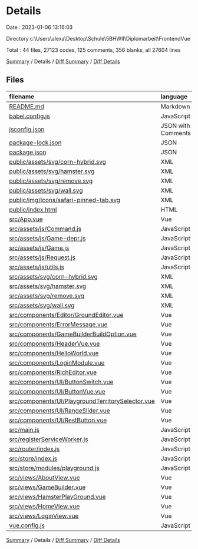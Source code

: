 # Details

Date : 2023-01-06 13:16:03

Directory c:\\Users\\alexa\\Desktop\\Schule\\5BHWII\\Diplomarbeit\\FrontendVue

Total : 44 files,  27123 codes, 125 comments, 356 blanks, all 27604 lines

[Summary](results.md) / Details / [Diff Summary](diff.md) / [Diff Details](diff-details.md)

## Files
| filename | language | code | comment | blank | total |
| :--- | :--- | ---: | ---: | ---: | ---: |
| [README.md](/README.md) | Markdown | 1 | 0 | 0 | 1 |
| [babel.config.js](/babel.config.js) | JavaScript | 5 | 0 | 1 | 6 |
| [jsconfig.json](/jsconfig.json) | JSON with Comments | 8 | 12 | 0 | 20 |
| [package-lock.json](/package-lock.json) | JSON | 24,781 | 0 | 1 | 24,782 |
| [package.json](/package.json) | JSON | 70 | 0 | 1 | 71 |
| [public/assets/svg/corn-hybrid.svg](/public/assets/svg/corn-hybrid.svg) | XML | 46 | 1 | 0 | 47 |
| [public/assets/svg/hamster.svg](/public/assets/svg/hamster.svg) | XML | 31 | 1 | 0 | 32 |
| [public/assets/svg/remove.svg](/public/assets/svg/remove.svg) | XML | 2 | 0 | 0 | 2 |
| [public/assets/svg/wall.svg](/public/assets/svg/wall.svg) | XML | 14 | 1 | 0 | 15 |
| [public/img/icons/safari-pinned-tab.svg](/public/img/icons/safari-pinned-tab.svg) | XML | 3 | 0 | 1 | 4 |
| [public/index.html](/public/index.html) | HTML | 16 | 1 | 1 | 18 |
| [src/App.vue](/src/App.vue) | Vue | 75 | 2 | 7 | 84 |
| [src/assets/js/Command.js](/src/assets/js/Command.js) | JavaScript | 43 | 0 | 10 | 53 |
| [src/assets/js/Game-depr.js](/src/assets/js/Game-depr.js) | JavaScript | 237 | 12 | 61 | 310 |
| [src/assets/js/Game.js](/src/assets/js/Game.js) | JavaScript | 269 | 3 | 62 | 334 |
| [src/assets/js/Request.js](/src/assets/js/Request.js) | JavaScript | 22 | 1 | 6 | 29 |
| [src/assets/js/utils.js](/src/assets/js/utils.js) | JavaScript | 21 | 1 | 5 | 27 |
| [src/assets/svg/corn-hybrid.svg](/src/assets/svg/corn-hybrid.svg) | XML | 46 | 1 | 0 | 47 |
| [src/assets/svg/hamster.svg](/src/assets/svg/hamster.svg) | XML | 31 | 1 | 0 | 32 |
| [src/assets/svg/remove.svg](/src/assets/svg/remove.svg) | XML | 2 | 0 | 0 | 2 |
| [src/assets/svg/wall.svg](/src/assets/svg/wall.svg) | XML | 14 | 1 | 0 | 15 |
| [src/components/Editor/GroundEditor.vue](/src/components/Editor/GroundEditor.vue) | Vue | 59 | 3 | 10 | 72 |
| [src/components/ErrorMessage.vue](/src/components/ErrorMessage.vue) | Vue | 28 | 0 | 2 | 30 |
| [src/components/GameBuilderBuildOption.vue](/src/components/GameBuilderBuildOption.vue) | Vue | 34 | 0 | 6 | 40 |
| [src/components/HeaderVue.vue](/src/components/HeaderVue.vue) | Vue | 44 | 2 | 4 | 50 |
| [src/components/HelloWorld.vue](/src/components/HelloWorld.vue) | Vue | 58 | 1 | 3 | 62 |
| [src/components/LoginModule.vue](/src/components/LoginModule.vue) | Vue | 50 | 41 | 7 | 98 |
| [src/components/RichEditor.vue](/src/components/RichEditor.vue) | Vue | 79 | 3 | 12 | 94 |
| [src/components/UI/ButtonSwitch.vue](/src/components/UI/ButtonSwitch.vue) | Vue | 86 | 0 | 12 | 98 |
| [src/components/UI/ButtonVue.vue](/src/components/UI/ButtonVue.vue) | Vue | 25 | 0 | 1 | 26 |
| [src/components/UI/PlaygroundTerritorySelector.vue](/src/components/UI/PlaygroundTerritorySelector.vue) | Vue | 37 | 0 | 3 | 40 |
| [src/components/UI/RangeSlider.vue](/src/components/UI/RangeSlider.vue) | Vue | 121 | 0 | 25 | 146 |
| [src/components/UI/RestButton.vue](/src/components/UI/RestButton.vue) | Vue | 68 | 2 | 6 | 76 |
| [src/main.js](/src/main.js) | JavaScript | 17 | 2 | 10 | 29 |
| [src/registerServiceWorker.js](/src/registerServiceWorker.js) | JavaScript | 29 | 1 | 3 | 33 |
| [src/router/index.js](/src/router/index.js) | JavaScript | 34 | 3 | 5 | 42 |
| [src/store/index.js](/src/store/index.js) | JavaScript | 13 | 0 | 2 | 15 |
| [src/store/modules/playground.js](/src/store/modules/playground.js) | JavaScript | 0 | 0 | 1 | 1 |
| [src/views/AboutView.vue](/src/views/AboutView.vue) | Vue | 5 | 0 | 1 | 6 |
| [src/views/GameBuilder.vue](/src/views/GameBuilder.vue) | Vue | 351 | 2 | 57 | 410 |
| [src/views/HamsterPlayGround.vue](/src/views/HamsterPlayGround.vue) | Vue | 171 | 22 | 18 | 211 |
| [src/views/HomeView.vue](/src/views/HomeView.vue) | Vue | 15 | 1 | 3 | 19 |
| [src/views/LoginView.vue](/src/views/LoginView.vue) | Vue | 43 | 4 | 7 | 54 |
| [vue.config.js](/vue.config.js) | JavaScript | 19 | 0 | 2 | 21 |

[Summary](results.md) / Details / [Diff Summary](diff.md) / [Diff Details](diff-details.md)